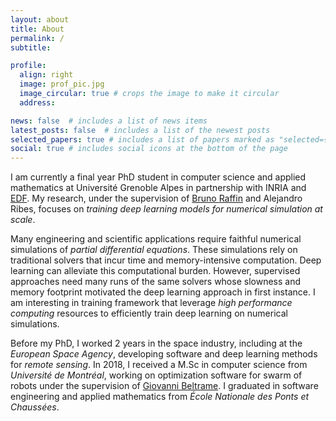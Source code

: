 ```yaml
---
layout: about
title: About
permalink: /
subtitle: 

profile:
  align: right
  image: prof_pic.jpg
  image_circular: true # crops the image to make it circular
  address: 

news: false  # includes a list of news items
latest_posts: false  # includes a list of the newest posts
selected_papers: true # includes a list of papers marked as "selected={true}"
social: true # includes social icons at the bottom of the page
---
```


I am currently a final year PhD student in computer science and applied mathematics at Université Grenoble Alpes in partnership with INRIA and [EDF](https://www.edf.fr/en/the-edf-group/inventing-the-future-of-energy/r-d-global-expertise). My research, under the supervision of [Bruno Raffin](https://team.inria.fr/datamove/team-members/bruno-raffin/) and Alejandro Ribes, focuses on *training deep learning models for numerical simulation at scale*. 

Many engineering and scientific applications require faithful numerical simulations of _partial differential equations_. These simulations rely on traditional solvers that incur time and memory-intensive computation. Deep learning can alleviate this computational burden. However, supervised approaches need many runs of the same solvers whose slowness and memory footprint motivated the deep learning approach in first instance. I am interesting in training framework that leverage _high performance computing_ resources to efficiently train deep learning on numerical simulations.

Before my PhD, I worked 2 years in the space industry, including at the _European Space Agency_, developing software and deep learning methods for _remote sensing_. In 2018, I received a M.Sc in computer science from _Université de Montréal_, working on optimization software for swarm of robots under the supervision of [Giovanni Beltrame](https://mistlab.ca/people/beltrame/). I graduated in software engineering and applied mathematics from _École Nationale des Ponts et Chaussées_.